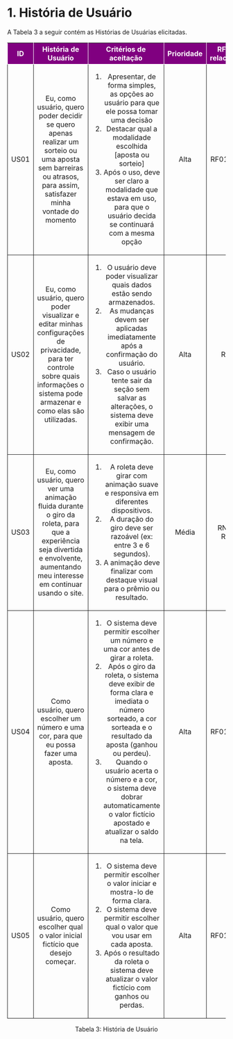 # 1. História de Usuário

A Tabela 3 a seguir contém as Histórias de Usuárias elicitadas. 

<table>
    <thead>
        <tr style="background-color: purple; color: white" >
            <th style="border-style:solid;border-width:1px;text-align:center">ID</th>
            <th style="border-style:solid;border-width:1px;text-align:center">História de Usuário</th>
            <th style="border-style:solid;border-width:1px;text-align:center">Critérios de aceitação</th>
            <th style="border-style:solid;border-width:1px;text-align:center">Prioridade</th>
            <th style="border-style:solid;border-width:1px;text-align:center">RF/RNF relacionado</th>
        </tr>
    </thead>
    <tbody>
        <tr>
            <span id="ustory-01"></span>
            <td style="border-style:solid;border-width:1px;text-align:center;vertical-align:middle" rowspan="1">US01</td>
            <td style="border-style:solid;border-width:1px;text-align:center;vertical-align:middle" rowspan="1">Eu, como usuário, quero poder decidir se quero apenas realizar um sorteio ou uma aposta sem barreiras ou atrasos, para assim, satisfazer minha vontade do momento</td>
            <td style="border-style:solid;border-width:1px;text-align:center;vertical-align:middle" rowspan="1">
              <ol>
                <li> Apresentar, de forma simples, as opções ao usuário para que ele possa tomar uma decisão</li>
                <li> Destacar qual a modalidade escolhida [aposta ou sorteio]</li>
                <li> Após o uso, deve ser claro a modalidade que estava em uso, para que o usuário decida se continuará com a mesma opção</li>
              </ol>
            </td>
            <td style="border-style:solid;border-width:1px;text-align:center;vertical-align:middle"> Alta </td>
            <td style="border-style:solid;border-width:1px;text-align:center;vertical-align:middle"> RF01, RF05</td>
        </tr>
        <tr>
            <span id="ustory-01"></span>
            <td style="border-style:solid;border-width:1px;text-align:center;vertical-align:middle" rowspan="1">US02</td>
            <td style="border-style:solid;border-width:1px;text-align:center;vertical-align:middle" rowspan="1"> Eu, como usuário, quero poder visualizar e editar minhas configurações de privacidade, para ter controle sobre quais informações o sistema pode armazenar e como elas são utilizadas. </td>
            <td style="border-style:solid;border-width:1px;text-align:center;vertical-align:middle" rowspan="1">
              <ol>
                <li> O usuário deve poder visualizar quais dados estão sendo armazenados. </li>
                <li> As mudanças devem ser aplicadas imediatamente após a confirmação do usuário. </li>
                <li> Caso o usuário tente sair da seção sem salvar as alterações, o sistema deve exibir uma mensagem de confirmação. </li>
              </ol>
            </td>
            <td style="border-style:solid;border-width:1px;text-align:center;vertical-align:middle"> Alta </td>
            <td style="border-style:solid;border-width:1px;text-align:center;vertical-align:middle"> RF06 </td>
        </tr>
        <tr>
            <span id="ustory-01"></span>
            <td style="border-style:solid;border-width:1px;text-align:center;vertical-align:middle" rowspan="1">US03</td>
            <td style="border-style:solid;border-width:1px;text-align:center;vertical-align:middle" rowspan="1">Eu, como usuário, quero ver uma animação fluida durante o giro da roleta,
para que a experiência seja divertida e envolvente, aumentando meu interesse em continuar usando o site. </td>
            <td style="border-style:solid;border-width:1px;text-align:center;vertical-align:middle" rowspan="1">
              <ol>
                <li> A roleta deve girar com animação suave e responsiva em diferentes dispositivos.</li>
                <li> A duração do giro deve ser razoável (ex: entre 3 e 6 segundos).</li>
                <li> A animação deve finalizar com destaque visual para o prêmio ou resultado.</li>
              </ol>
            </td>
            <td style="border-style:solid;border-width:1px;text-align:center;vertical-align:middle"> Média </td>
            <td style="border-style:solid;border-width:1px;text-align:center;vertical-align:middle"> RNF03, RF03 </td>
        </tr>
        <tr>
            <span id="ustory-01"></span>
            <td style="border-style:solid;border-width:1px;text-align:center;vertical-align:middle" rowspan="1">US04</td>
            <td style="border-style:solid;border-width:1px;text-align:center;vertical-align:middle" rowspan="1">Como usuário, quero escolher um número e uma cor, para que eu possa fazer uma aposta. </td>
            <td style="border-style:solid;border-width:1px;text-align:center;vertical-align:middle" rowspan="1">
              <ol>
                <li>O sistema deve permitir escolher um número e uma cor antes de girar a roleta. </li>
                <li> Após o giro da roleta, o sistema deve exibir de forma clara e imediata o número sorteado, a cor sorteada e o resultado da aposta (ganhou ou perdeu). </li>
                  <li>Quando o usuário acerta o número e a cor, o sistema deve dobrar automaticamente o valor fictício apostado e atualizar o saldo na tela.</li>
              </ol>
            </td>
            <td style="border-style:solid;border-width:1px;text-align:center;vertical-align:middle"> Alta</td>
            <td style="border-style:solid;border-width:1px;text-align:center;vertical-align:middle"> 	RF01, RF02</td>
        </tr>
         <tr>
            <span id="ustory-01"></span>
            <td style="border-style:solid;border-width:1px;text-align:center;vertical-align:middle" rowspan="1">US05</td>
            <td style="border-style:solid;border-width:1px;text-align:center;vertical-align:middle" rowspan="1">Como usuário, quero escolher qual o valor inicial fictício que desejo começar. </td>
            <td style="border-style:solid;border-width:1px;text-align:center;vertical-align:middle" rowspan="1">
              <ol>
                <li>O sistema deve permitir escolher o valor iniciar e mostra-lo de forma clara. </li>
                <li> O sistema deve permitir escolher qual o valor que vou usar em cada aposta. </li>
                  <li>Após o resultado da roleta o sistema deve atualizar o valor fictício com ganhos ou perdas.</li>
              </ol>
            </td>
            <td style="border-style:solid;border-width:1px;text-align:center;vertical-align:middle"> Alta</td>
            <td style="border-style:solid;border-width:1px;text-align:center;vertical-align:middle"> 	RF01, RF02</td>
        </tr>
</table>

<div style="text-align: center">
<p>Tabela 3: História de Usuário</p>
</div>
